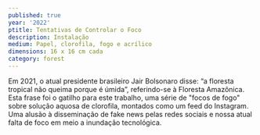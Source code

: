 ```yaml
---
published: true
year: '2022'
ptitle: Tentativas de Controlar o Foco
description: Instalação
medium: Papel, clorofila, fogo e acrílico
dimensions: 16 x 16 cm cada
category: forest
---
```

Em 2021, o atual presidente brasileiro Jair Bolsonaro disse: “a floresta tropical não queima porque é úmida”, referindo-se à Floresta Amazônica. Esta frase foi o gatilho para este trabalho, uma série de "focos de fogo" sobre solução aquosa de clorofila, montados como um feed do Instagram. Uma alusão à disseminação de fake news pelas redes sociais e nossa atual falta de foco em meio a inundação tecnológica.
